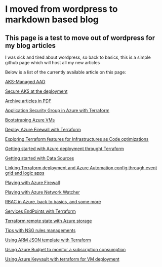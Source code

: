 # I moved from wordpress to markdown based blog
## This page is a test to move out of wordpress for my blog articles

I was sick and tired about wordpress, so back to basics, this is a simple github page which will host all my new articles

Below is a list of the currently available article on this page: 

[AKS-Managed AAD](https://github.com/dfrappart/articles/blob/master/AKS-Managed%20AAD.md)

[Secure AKS at the deployment
](https://github.com/dfrappart/articles/blob/master/Secure%20AKS%20at%20Deployment.md)

[Archive articles in PDF](https://github.com/dfrappart/articles/blob/master/pdf/)

[Application Security Group in Azure with Terraform](https://github.com/dfrappart/articles/blob/master/pdf/Application%20Security%20Group%20in%20Azure%20with%20Terraform.pdf)

[Bootstraping Azure VMs](https://github.com/dfrappart/articles/blob/master/pdf/Bootstraping%20Azure%20VMs.pdf)

[Deploy Azure Firewall with Terraform](https://github.com/dfrappart/articles/blob/master/pdf/Deploy%20Azure%20Firewall%20with%20Terraform.pdf)

[Exploring Terraform features for Infrastructures as Code optimizations](https://github.com/dfrappart/articles/blob/master/pdf/Exploring%20Terraform%20features%20for%20Infrastructure%20as%20Code%20optimizations.pdf)

[Getting started with Azure deployment throught Terraform](https://github.com/dfrappart/articles/blob/master/pdf/Getting%20Started%20with%20Azure%20deployment%20through%20Terraform.pdf)

[Getting started with Data Sources](https://github.com/dfrappart/articles/blob/master/pdf/Getting%20started%20with%20Terraform%20Data%20Source%20-%20Deploy%20on%20existing%20Azure%20infrastructure.pdf)

[Linking Terraform deployment and Azure Automation config through event grid and logic apps](https://github.com/dfrappart/articles/blob/master/pdf/Linking%20Terraform%20deployment%20and%20Azure%20Automation%20config%20through%20Event%20Grid%20and%20Logic%20Apps.pdf)

[Playing with Azure Firewall](https://github.com/dfrappart/articles/blob/master/pdf/Playing%20with%20Azure%20Firewall.pdf)

[Playing with Azure Network Watcher](https://github.com/dfrappart/articles/blob/master/pdf/Playing%20with%20Azure%20Network%20Watcher.pdf)

[RBAC in Azure, back to basics, and some more](https://github.com/dfrappart/articles/blob/master/pdf/RBAC%20in%20Azure%2C%20back%20to%20basics%2C%20and%20some%20more.pdf)

[Services EndPoints with Terraform](https://github.com/dfrappart/articles/blob/master/pdf/Services%20EndPoint%20in%20Subnet%20with%20Terraform.pdf)

[Terraform remote state with Azure storage](https://github.com/dfrappart/articles/blob/master/pdf/Terraform%20remote%20state%20with%20Azure%20storage.pdf)

[Tips with NSG rules managements](https://github.com/dfrappart/articles/blob/master/pdf/Tips%20with%20NSG%20rules%20management%20in%20Azure%20through%20Terraform.pdf)

[Using ARM JSON template with Terraform](https://github.com/dfrappart/articles/blob/master/pdf/Using%20ARM%20JSON%20Template%20with%20Terraform%20-%20A%20use%20cas%20with%20Azure%20Subnet%20Service%20Endpoint.pdf)

[Using Azure Budget to monitor a subscription consumption](https://github.com/dfrappart/articles/blob/master/pdf/Using%20Azure%20Budget%20to%20monitor%20a%20subscription%20consumption.pdf)

[Using Azure Keyvault with terraform for VM deployment](https://github.com/dfrappart/articles/blob/master/pdf/Using%20Azure%20keyvault%20with%20Terraform%20for%20VM%20Deployment.pdf)